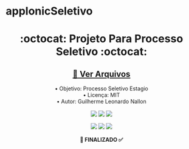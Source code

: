 # appIonicSeletivo

<h1 align="center">:octocat: Projeto Para Processo Seletivo :octocat:</h1>

<h2 align="center">
    <a href="https://github.com/GuigaLn/ShoppingLlistIonic/tree/master">🔗 Ver Arquivos</a>
</h2>

<p align="center">
  <a>• Objetivo: Processo Seletivo Estagio</a> <br>
 <a>• Licença: MIT</a> <br>
 <a>• Autor: Guilherme Leonardo Nallon</a>
</p>

<p align="center">
  <img align="center" src="https://img.shields.io/static/v1?label=Tec&style=flat-square&logo=Ionic&message=Ionic&color=blue"/>
  <img align="center" src="https://img.shields.io/static/v1?label=Tec&style=flat-square&logo=Firebase&message=Firebase&color=blue"/>
  <img align="center" src="https://img.shields.io/static/v1?label=Tec&style=flat-square&logo=TypeScript&message=TypeScript&color=blue"/>
</p>

<p align="center">
  <img align="center" src="https://img.shields.io/github/issues/GuilhermeNallon/appIonicSeletivo"/>
  <img align="center" src="https://img.shields.io/github/forks/GuilhermeNallon/appIonicSeletivo"/>
  <img align="center" src="https://img.shields.io/github/stars/GuilhermeNallon/appIonicSeletivo"/>
</p>

<h4 align="center"> 
	 🚀 FINALIZADO  ✅
</h4>


